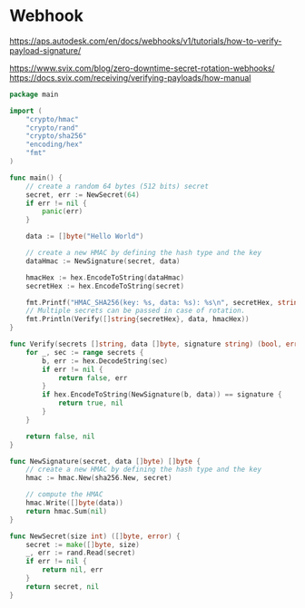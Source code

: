 # Webhook

https://aps.autodesk.com/en/docs/webhooks/v1/tutorials/how-to-verify-payload-signature/

https://www.svix.com/blog/zero-downtime-secret-rotation-webhooks/
https://docs.svix.com/receiving/verifying-payloads/how-manual

```go
package main

import (
	"crypto/hmac"
	"crypto/rand"
	"crypto/sha256"
	"encoding/hex"
	"fmt"
)

func main() {
	// create a random 64 bytes (512 bits) secret
	secret, err := NewSecret(64)
	if err != nil {
		panic(err)
	}

	data := []byte("Hello World")

	// create a new HMAC by defining the hash type and the key
	dataHmac := NewSignature(secret, data)

	hmacHex := hex.EncodeToString(dataHmac)
	secretHex := hex.EncodeToString(secret)

	fmt.Printf("HMAC_SHA256(key: %s, data: %s): %s\n", secretHex, string(data), hmacHex)
	// Multiple secrets can be passed in case of rotation.
	fmt.Println(Verify([]string{secretHex}, data, hmacHex))
}

func Verify(secrets []string, data []byte, signature string) (bool, error) {
	for _, sec := range secrets {
		b, err := hex.DecodeString(sec)
		if err != nil {
			return false, err
		}
		if hex.EncodeToString(NewSignature(b, data)) == signature {
			return true, nil
		}
	}

	return false, nil
}

func NewSignature(secret, data []byte) []byte {
	// create a new HMAC by defining the hash type and the key
	hmac := hmac.New(sha256.New, secret)

	// compute the HMAC
	hmac.Write([]byte(data))
	return hmac.Sum(nil)
}

func NewSecret(size int) ([]byte, error) {
	secret := make([]byte, size)
	_, err := rand.Read(secret)
	if err != nil {
		return nil, err
	}
	return secret, nil
}
```
